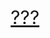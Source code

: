 <html>
	<style>
		.b2{
		font-size:30px;
		text-align:center;
		}
	</style>
	<body>
	  <div class="b">
        <p class="b2"><a href="https://www.youtube.com/watch?v=dQw4w9WgXcQ"target="_blank">???</a></p>
	  </div>
    </body>
</html>

